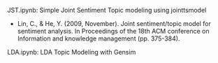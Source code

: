 JST.ipynb: Simple Joint Sentiment Topic modeling using jointtsmodel 

- Lin, C., & He, Y. (2009, November). Joint sentiment/topic model for sentiment analysis. In Proceedings of the 18th ACM conference on Information and knowledge management (pp. 375-384).

LDA.ipynb: LDA Topic Modeling with Gensim
